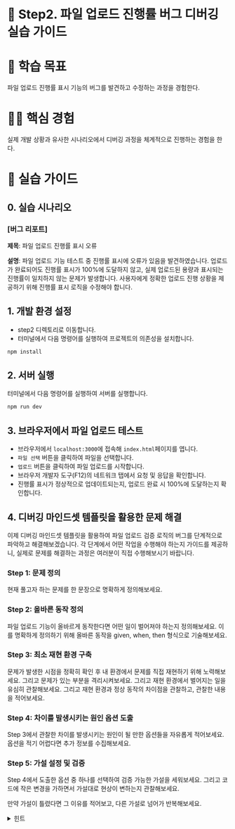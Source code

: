 # 📂 Step2. 파일 업로드 진행률 버그 디버깅 실습 가이드

# 🎯 학습 목표

파일 업로드 진행률 표시 기능의 버그를 발견하고 수정하는 과정을 경험한다.

# 🏃🏻 핵심 경험

실제 개발 상황과 유사한 시나리오에서 디버깅 과정을 체계적으로 진행하는 경험을 한다.

# 📝 실습 가이드

## 0. 실습 시나리오

### [버그 리포트]

**제목**: 파일 업로드 진행률 표시 오류

**설명**:
파일 업로드 기능 테스트 중 진행률 표시에 오류가 있음을 발견하였습니다. 업로드가 완료되어도 진행률 표시가 100%에 도달하지 않고, 실제 업로드된 용량과 표시되는 진행률이 일치하지 않는 문제가 발생합니다. 사용자에게 정확한 업로드 진행 상황을 제공하기 위해 진행률 표시 로직을 수정해야 합니다.

## 1. 개발 환경 설정

- step2 디렉토리로 이동합니다.
- 터미널에서 다음 명령어를 실행하여 프로젝트의 의존성을 설치합니다.

```bash
npm install
```

## 2. 서버 실행

터미널에서 다음 명령어를 실행하여 서버를 실행합니다.

```bash
npm run dev
```

## 3. 브라우저에서 파일 업로드 테스트

- 브라우저에서 `localhost:3000`에 접속해 `index.html`페이지를 엽니다.
- `파일 선택` 버튼을 클릭하여 파일을 선택합니다.
- `업로드` 버튼을 클릭하여 파일 업로드를 시작합니다.
- 브라우저 개발자 도구(F12)의 네트워크 탭에서 요청 및 응답을 확인합니다.
- 진행률 표시가 정상적으로 업데이트되는지, 업로드 완료 시 100%에 도달하는지 확인합니다.

## 4. 디버깅 마인드셋 템플릿을 활용한 문제 해결

이제 디버깅 마인드셋 템플릿을 활용하여 파일 업로드 검증 로직의 버그를 단계적으로 파악하고 해결해보겠습니다. 각 단계에서 어떤 작업을 수행해야 하는지 가이드를 제공하니, 실제로 문제를 해결하는 과정은 여러분이 직접 수행해보시기 바랍니다.

### Step 1: 문제 정의

현재 풀고자 하는 문제를 한 문장으로 명확하게 정의해보세요.

### Step 2: 올바른 동작 정의

파일 업로드 기능이 올바르게 동작한다면 어떤 일이 벌어져야 하는지 정의해보세요. 이를 명확하게 정의하기 위해 올바른 동작을 given, when, then 형식으로 기술해보세요.

### Step 3: 최소 재현 환경 구축

문제가 발생한 시점을 정확히 확인 후 내 환경에서 문제를 직접 재현하기 위해 노력해보세요. 그리고 문제가 있는 부분을 격리시켜보세요. 그리고 재현 환경에서 벌어지는 일을 유심히 관찰해보세요. 그리고 재현 환경과 정상 동작의 차이점을 관찰하고, 관찰한 내용을 적어보세요.

### Step 4: 차이를 발생시키는 원인 옵션 도출

Step 3에서 관찰한 차이를 발생시키는 원인이 될 만한 옵션들을 자유롭게 적어보세요. 옵션을 적기 어렵다면 추가 정보를 수집해보세요.

### Step 5: 가설 설정 및 검증

Step 4에서 도출한 옵션 중 하나를 선택하여 검증 가능한 가설을 세워보세요. 그리고 코드에 작은 변경을 가하면서 가설대로 현상이 변하는지 관찰해보세요.

만약 가설이 틀렸다면 그 이유를 적어보고, 다른 가설로 넘어가 반복해보세요.

<details>
<summary>힌트</summary>

- updateProgress 함수가 업로드 완료 시점에 호출되는지 확인해보세요.
- uploadedBytes 변수가 업로드된 청크 크기만큼 정확하게 증가하는지 확인해보세요.
- totalSize 값이 실제 파일 크기와 일치하는지 확인해보세요.

</details>
